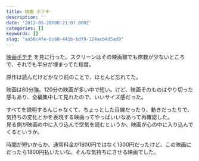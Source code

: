 ```yaml
---
title: 映画 ポテチ
description: ''
date: '2012-05-20T00:21:07.000Z'
categories: []
keywords: []
slug: "aa58c4fe-6c68-441b-bdf9-124acb4d5ad9"
---
```

[映画ポテチ](http://potechi-movie.jp/) を見に行った。スクリーンはその映画館でも席数が少ないところで、それでも半分が埋まってた程度。

原作は読んだけどかなり前のことで、ほとんど忘れてた。

映画は80分強。120分の映画が多い中で短い。けど、映画そのものはやり切った感もあり、全編集中して見れたので、いいサイズ感だった。

すべてを説明するんじゃなくて、ちょっとした目線だったり、動きだったりで、気持ちの変化とかを表現する映画ってやっぱいいなあって再確認した。  
見る側が映画の中に入り込んで空気を読むというか、映画が心の中に入り込んでくるというか。

時間が短いからか、通常料金が1800円ではなく1300円だったけど、この映画にだったら1800円払いたいな。そんな気持ちにさせる映画でした。